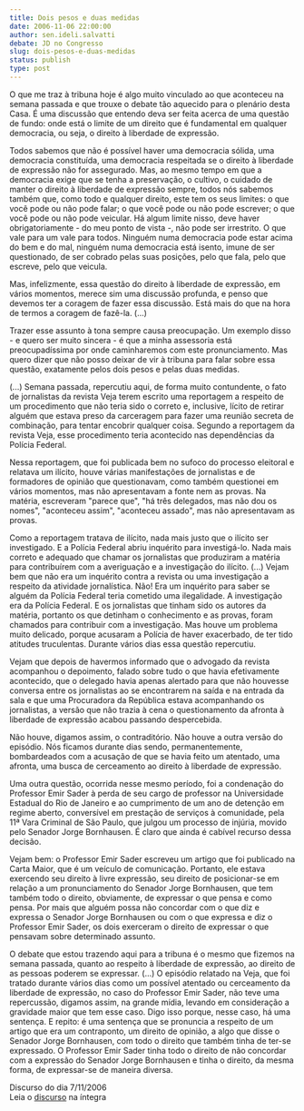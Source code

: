 ```yaml
---
title: Dois pesos e duas medidas
date: 2006-11-06 22:00:00
author: sen.ideli.salvatti
debate: JD no Congresso
slug: dois-pesos-e-duas-medidas
status: publish 
type: post
---
```


O que me traz à tribuna hoje é algo muito vinculado ao que aconteceu na semana passada e que trouxe o debate tão aquecido para o plenário desta Casa. É uma discussão que entendo deva ser feita acerca de uma questão de fundo: onde está o limite de um direito que é fundamental em qualquer democracia, ou seja, o direito à liberdade de expressão.  
  
Todos sabemos que não é possível haver uma democracia sólida, uma democracia constituída, uma democracia respeitada se o direito à liberdade de expressão não for assegurado. Mas, ao mesmo tempo em que a democracia exige que se tenha a preservação, o cultivo, o cuidado de manter o direito à liberdade de expressão sempre, todos nós sabemos também que, como todo e qualquer direito, este tem os seus limites: o que você pode ou não pode falar; o que você pode ou não pode escrever; o que você pode ou não pode veicular. Há algum limite nisso, deve haver obrigatoriamente - do meu ponto de vista -, não pode ser irrestrito. O que vale para um vale para todos. Ninguém numa democracia pode estar acima do bem e do mal, ninguém numa democracia está isento, imune de ser questionado, de ser cobrado pelas suas posições, pelo que fala, pelo que escreve, pelo que veicula.  
  
Mas, infelizmente, essa questão do direito à liberdade de expressão, em vários momentos, merece sim uma discussão profunda, e penso que devemos ter a coragem de fazer essa discussão. Está mais do que na hora de termos a coragem de fazê-la. (...)  
  
Trazer esse assunto à tona sempre causa preocupação. Um exemplo disso - e quero ser muito sincera - é que a minha assessoria está preocupadíssima por onde caminharemos com este pronunciamento. Mas quero dizer que não posso deixar de vir à tribuna para falar sobre essa questão, exatamente pelos dois pesos e pelas duas medidas.   
  
(...) Semana passada, repercutiu aqui, de forma muito contundente, o fato de jornalistas da revista Veja terem escrito uma reportagem a respeito de um procedimento que não teria sido o correto e, inclusive, lícito de retirar alguém que estava preso da carceragem para fazer uma reunião secreta de combinação, para tentar encobrir qualquer coisa. Segundo a reportagem da revista Veja, esse procedimento teria acontecido nas dependências da Polícia Federal.  
  
Nessa reportagem, que foi publicada bem no sufoco do processo eleitoral e relatava um ilícito, houve várias manifestações de jornalistas e de formadores de opinião que questionavam, como também questionei em vários momentos, mas não apresentavam a fonte nem as provas. Na matéria, escreveram "parece que", "há três delegados, mas não dou os nomes", "aconteceu assim", "aconteceu assado", mas não apresentavam as provas.  
  
Como a reportagem tratava de ilícito, nada mais justo que o ilícito ser investigado. E a Polícia Federal abriu inquérito para investigá-lo. Nada mais correto e adequado que chamar os jornalistas que produziram a matéria para contribuírem com a averiguação e a investigação do ilícito. (...) Vejam bem que não era um inquérito contra a revista ou uma investigação a respeito da atividade jornalística. Não! Era um inquérito para saber se alguém da Polícia Federal teria cometido uma ilegalidade. A investigação era da Polícia Federal. E os jornalistas que tinham sido os autores da matéria, portanto os que detinham o conhecimento e as provas, foram chamados para contribuir com a investigação. Mas houve um problema muito delicado, porque acusaram a Polícia de haver exacerbado, de ter tido atitudes truculentas. Durante vários dias essa questão repercutiu.  
  
Vejam que depois de havermos informado que o advogado da revista acompanhou o depoimento, falado sobre tudo o que havia efetivamente acontecido, que o delegado havia apenas alertado para que não houvesse conversa entre os jornalistas ao se encontrarem na saída e na entrada da sala e que uma Procuradora da República estava acompanhando os jornalistas, a versão que não trazia à cena o questionamento da afronta à liberdade de expressão acabou passando despercebida.  
  
Não houve, digamos assim, o contraditório. Não houve a outra versão do episódio. Nós ficamos durante dias sendo, permanentemente, bombardeados com a acusação de que se havia feito um atentado, uma afronta, uma busca de cerceamento ao direito à liberdade de expressão.  
  
Uma outra questão, ocorrida nesse mesmo período, foi a condenação do Professor Emir Sader à perda de seu cargo de professor na Universidade Estadual do Rio de Janeiro e ao cumprimento de um ano de detenção em regime aberto, conversível em prestação de serviços à comunidade, pela 11ª Vara Criminal de São Paulo, que julgou um processo de injúria, movido pelo Senador Jorge Bornhausen. É claro que ainda é cabível recurso dessa decisão.  
  
Vejam bem: o Professor Emir Sader escreveu um artigo que foi publicado na Carta Maior, que é um veículo de comunicação. Portanto, ele estava exercendo seu direito à livre expressão, seu direito de posicionar-se em relação a um pronunciamento do Senador Jorge Bornhausen, que tem também todo o direito, obviamente, de expressar o que pensa e como pensa. Por mais que alguém possa não concordar com o que diz e expressa o Senador Jorge Bornhausen ou com o que expressa e diz o Professor Emir Sader, os dois exerceram o direito de expressar o que pensavam sobre determinado assunto.  
  
O debate que estou trazendo aqui para a tribuna é o mesmo que fizemos na semana passada, quanto ao respeito à liberdade de expressão, ao direito de as pessoas poderem se expressar. (...) O episódio relatado na Veja, que foi tratado durante vários dias como um possível atentado ou cerceamento da liberdade de expressão, no caso do Professor Emir Sader, não teve uma repercussão, digamos assim, na grande mídia, levando em consideração a gravidade maior que tem esse caso. Digo isso porque, nesse caso, há uma sentença. E repito: é uma sentença que se pronuncia a respeito de um artigo que era um contraponto, um direito de opinião, a algo que disse o Senador Jorge Bornhausen, com todo o direito que também tinha de ter-se expressado. O Professor Emir Sader tinha todo o direito de não concordar com a expressão do Senador Jorge Bornhausen e tinha o direito, da mesma forma, de expressar-se de maneira diversa.  
  
Discurso do dia 7/11/2006  
Leia o [discurso](http://www.senado.gov.br/sf/atividade/plenario/sessao/disc/listaDisc.asp?s=190.4.52.O) na íntegra
